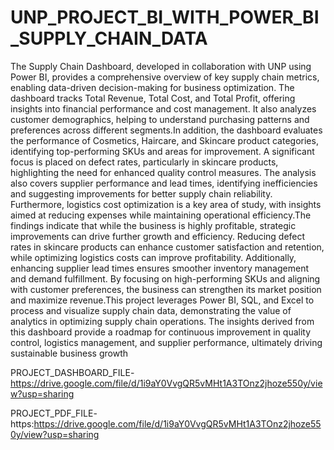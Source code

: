 # UNP_PROJECT_BI_WITH_POWER_BI_SUPPLY_CHAIN_DATA

The Supply Chain Dashboard, developed in collaboration with UNP using Power BI, provides a comprehensive overview of key supply chain metrics, enabling data-driven decision-making for business optimization. The dashboard tracks Total Revenue, Total Cost, and Total Profit, offering insights into financial performance and cost management. It also analyzes customer demographics, helping to understand purchasing patterns and preferences across different segments.In addition, the dashboard evaluates the performance of Cosmetics, Haircare, and Skincare product categories, identifying top-performing SKUs and areas for improvement. A significant focus is placed on defect rates, particularly in skincare products, highlighting the need for enhanced quality control measures. The analysis also covers supplier performance and lead times, identifying inefficiencies and suggesting improvements for better supply chain reliability. Furthermore, logistics cost optimization is a key area of study, with insights aimed at reducing expenses while maintaining operational efficiency.The findings indicate that while the business is highly profitable, strategic improvements can drive further growth and efficiency. Reducing defect rates in skincare products can enhance customer satisfaction and retention, while optimizing logistics costs can improve profitability. Additionally, enhancing supplier lead times ensures smoother inventory management and demand fulfillment. By focusing on high-performing SKUs and aligning with customer preferences, the business can strengthen its market position and maximize revenue.This project leverages Power BI, SQL, and Excel to process and visualize supply chain data, demonstrating the value of analytics in optimizing supply chain operations. The insights derived from this dashboard provide a roadmap for continuous improvement in quality control, logistics management, and supplier performance, ultimately driving sustainable business growth

PROJECT_DASHBOARD_FILE- https://drive.google.com/file/d/1i9aY0VvgQR5vMHt1A3TOnz2jhoze550y/view?usp=sharing

PROJECT_PDF_FILE- https:https://drive.google.com/file/d/1i9aY0VvgQR5vMHt1A3TOnz2jhoze550y/view?usp=sharing
